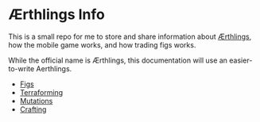 # Ærthlings Info

This is a small repo for me to store and share information about [Ærthlings](https://aerthlings.com/), how the mobile game works, and how trading figs works.

While the official name is Ærthlings, this documentation will use an easier-to-write Aerthlings.

* [Figs](./figs.md)
* [Terraforming](./terraform.md)
* [Mutations](./mutation.md)
* [Crafting](./crafting.md)

